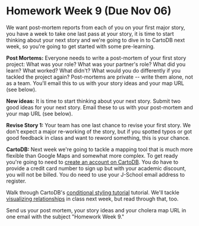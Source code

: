 # Homework Week 9 (Due Nov 06)

We want post-mortem reports from each of you on your first major story, you have a week to take one last pass at your story, it is time to start thinking about your next story and we're going to dive in to CartoDB next week, so you're going to get started with some pre-learning.<!-- more -->

**Post Mortems:** Everyone needs to write a post-mortem of your first story project: What was your role? What was your partner's role? What did you learn? What worked? What didn't? What would you do differently if you tackled the project again? Post-mortems are private -- write them alone, not as a team. You'll email this to us with your story ideas and your map URL (see below).

**New ideas:** It is time to start thinking about your next story. Submit two good ideas for your next story. Email these to us with your post-mortem and your map URL (see below). 

**Revise Story 1:** Your team has one last chance to revise your first story. We don't expect a major re-working of the story, but if you spotted typos or got good feedback in class and want to reword something, this is your chance. 

**CartoDB:** Next week we're going to tackle a mapping tool that is much more flexible than Google Maps and somewhat more complex. To get ready you're going to need to [create an account on CartoDB](http://cartodb.com/academic). You do have to provide a credit card number to sign up but with your academic discount, you will not be billed. You do need to use your J-School email address to register.

Walk through CartoDB's [conditional styling tutorial](http://developers.cartodb.com/tutorials/conditional_styling.html) tutorial. We'll tackle [visualizing relationships](http://developers.cartodb.com/tutorials/visualizing_relationships.html) in class next week, but read through that, too. 


Send us your post mortem, your story ideas and your cholera map URL in one email with the subject "Homework Week 9."
